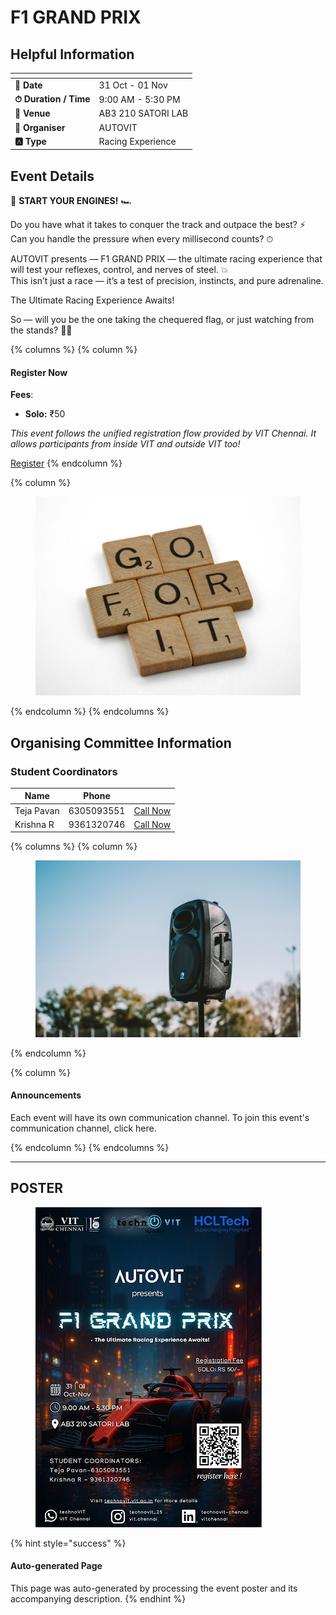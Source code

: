 # F1 GRAND PRIX

## Helpful Information

<table data-view="cards"><thead><tr><th></th><th></th></tr></thead><tbody><tr><td><strong>📅 Date</strong></td><td>31 Oct - 01 Nov</td></tr><tr><td><strong>⏱ Duration / Time</strong></td><td>9:00 AM - 5:30 PM</td></tr><tr><td><strong>📍 Venue</strong></td><td>AB3 210 SATORI LAB</td></tr><tr><td><strong>👤 Organiser</strong></td><td>AUTOVIT</td></tr><tr><td><strong>🅰️ Type</strong></td><td>Racing Experience</td></tr></tbody></table>

## Event Details

🏁 **START YOUR ENGINES!** 🏎

Do you have what it takes to conquer the track and outpace the best? ⚡\
Can you handle the pressure when every millisecond counts? ⏱

AUTOVIT presents — F1 GRAND PRIX — the ultimate racing experience that will test your reflexes, control, and nerves of steel. 💥\
This isn’t just a race — it’s a test of precision, instincts, and pure adrenaline.

The Ultimate Racing Experience Awaits!

So — will you be the one taking the chequered flag, or just watching from the stands? 🏁🔥

{% columns %}
{% column %}
#### Register Now

**Fees**:

* **Solo:** ₹50

_This event follows the unified registration flow provided by VIT Chennai. It allows participants from inside VIT and outside VIT too!_

<a href="https://chennaievents.vit.ac.in/technovit/" class="button primary" data-icon="rocket-launch">Register</a>
{% endcolumn %}

{% column %}
<figure><img src="../../.gitbook/assets/photo 1607000975574 0b425df6975a" alt=""><figcaption></figcaption></figure>
{% endcolumn %}
{% endcolumns %}

## Organising Committee Information

### Student Coordinators

<table data-card-size="large" data-view="cards"><thead><tr><th>Name</th><th data-type="number">Phone</th><th></th></tr></thead><tbody><tr><td>Teja Pavan</td><td>6305093551</td><td><a href="tel:6305093551" class="button secondary">Call Now</a></td></tr><tr><td>Krishna R</td><td>9361320746</td><td><a href="tel:9361320746" class="button secondary">Call Now</a></td></tr></tbody></table>

{% columns %}
{% column %}
<figure><img src="../../.gitbook/assets/photo 1650897877751 4446f52a0cb3" alt=""><figcaption></figcaption></figure>
{% endcolumn %}

{% column %}
#### Announcements

Each event will have its own communication channel. To join this event's communication channel, click here.


{% endcolumn %}
{% endcolumns %}

***

## POSTER

<figure><img src="../../.gitbook/assets/image.png" alt=""><figcaption></figcaption></figure>

{% hint style="success" %}
#### Auto-generated Page

This page was auto-generated by processing the event poster and its accompanying description.
{% endhint %}
